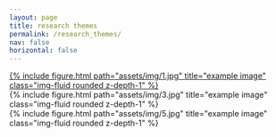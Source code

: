 ```yaml
---
layout: page
title: research themes
permalink: /research_themes/
nav: false
horizontal: false
---
```


<!--
Here you will find more details about the main research themes I work with. 
-->

<div class="row">
    <div class="col-sm mt-3 mt-md-0">
        <a href="/diffuse-optics/">
            {% include figure.html path="assets/img/1.jpg" title="example image" class="img-fluid rounded z-depth-1" %}
        </a>
    </div>
    <div class="col-sm mt-3 mt-md-0">
        {% include figure.html path="assets/img/3.jpg" title="example image" class="img-fluid rounded z-depth-1" %}
    </div>
    <div class="col-sm mt-3 mt-md-0">
        {% include figure.html path="assets/img/5.jpg" title="example image" class="img-fluid rounded z-depth-1" %}
    </div>
</div>

